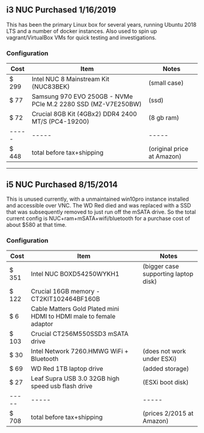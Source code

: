 
## i3 NUC Purchased 1/16/2019
This has been the primary Linux box for several years, running Ubuntu 2018 LTS and a number of docker instances.  Also used to spin up vagrant/VirtualBox VMs for quick testing and investigations.

### Configuration

| Cost | Item | Notes
| -----  |  ----- | -----
| $ 299 | Intel NUC 8 Mainstream Kit (NUC83BEK) | (small case)
| $ 77 | Samsung 970 EVO 250GB - NVMe PCle M.2 2280 SSD (MZ-V7E250BW) | (ssd)
| $ 72 | Crucial 8GB Kit (4GBx2) DDR4 2400 MT/S (PC4-19200) | (8 gb ram)
| -----  |  ----- | -----
| $ 448  |  total before tax+shipping | (original price at Amazon)



----
## i5 NUC Purchased 8/15/2014
This is unused currently, with a unmaintained win10pro instance installed and accessible over VNC.  The WD Red died and was replaced with a SSD that was subsequently removed to just run off the mSATA drive.  So the total current config is NUC+ram+mSATA+wifi/bluetooth for a purchase cost of about $580 at that time.

### Configuration

| Cost  |   Item | Notes
| -----  |  ----- | -----
| $ 351 |   Intel NUC BOXD54250WYKH1 | (bigger case supporting laptop disk)
| $ 122 |   Crucial 16GB memory - CT2KIT102464BF160B |
| $ 6 | Cable Matters Gold Plated mini HDMI to HDMI male to female adaptor |
| $ 103  |  Crucial CT256M550SSD3 mSATA drive |
| $ 30   |  Intel Network 7260.HMWG WiFi + Bluetooth | (does not work under ESXi)
| $ 69  |   WD Red 1TB laptop drive | (added storage)
| $ 27   |  Leaf Supra USB 3.0 32GB high speed usb flash drive | (ESXi boot disk)
| -----  |  ----- | -----
| $ 708  |  total before tax+shipping | (prices 2/2015 at Amazon)

